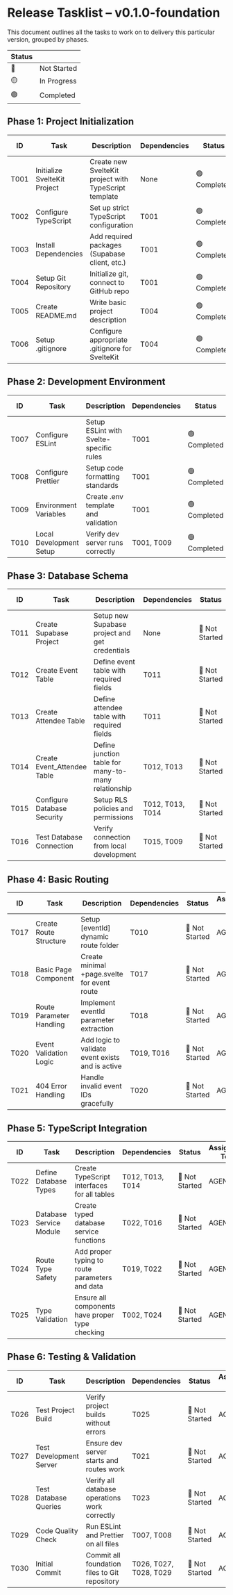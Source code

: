 # Release Tasklist – v0.1.0-foundation
This document outlines all the tasks to work on to delivery this particular version, grouped by phases.

| Status |      |
|--------|------|
| 🔴 | Not Started |
| 🟡 | In Progress |
| 🟢 | Completed |


## Phase 1: Project Initialization

| ID  | Task             | Description                             | Dependencies | Status | Assigned To |
|-----|------------------|-----------------------------------------|-------------|-----------|------------|
| T001 | Initialize SvelteKit Project | Create new SvelteKit project with TypeScript template | None | 🟢 Completed  | AGENT |
| T002 | Configure TypeScript | Set up strict TypeScript configuration | T001 | 🟢 Completed  | AGENT |
| T003 | Install Dependencies | Add required packages (Supabase client, etc.) | T001 | 🟢 Completed  | AGENT |
| T004 | Setup Git Repository | Initialize git, connect to GitHub repo | T001 | 🟢 Completed  | USER |
| T005 | Create README.md | Write basic project description | T004 | 🟢 Completed  | AGENT |
| T006 | Setup .gitignore | Configure appropriate .gitignore for SvelteKit | T004 | 🟢 Completed  | AGENT |

## Phase 2: Development Environment

| ID  | Task             | Description                             | Dependencies | Status | Assigned To |
|-----|------------------|-----------------------------------------|-------------|-----------|------------|
| T007 | Configure ESLint | Setup ESLint with Svelte-specific rules | T001 | 🟢 Completed  | AGENT |
| T008 | Configure Prettier | Setup code formatting standards | T001 | 🟢 Completed  | AGENT |
| T009 | Environment Variables | Create .env template and validation | T001 | 🟢 Completed  | AGENT |
| T010 | Local Development Setup | Verify dev server runs correctly | T001, T009 | 🟢 Completed  | USER |

## Phase 3: Database Schema

| ID  | Task             | Description                             | Dependencies | Status | Assigned To |
|-----|------------------|-----------------------------------------|-------------|-----------|------------|
| T011 | Create Supabase Project | Setup new Supabase project and get credentials | None | 🔴 Not Started  | USER |
| T012 | Create Event Table | Define event table with required fields | T011 | 🔴 Not Started  | AGENT |
| T013 | Create Attendee Table | Define attendee table with required fields | T011 | 🔴 Not Started  | AGENT |
| T014 | Create Event_Attendee Table | Define junction table for many-to-many relationship | T012, T013 | 🔴 Not Started  | AGENT |
| T015 | Configure Database Security | Setup RLS policies and permissions | T012, T013, T014 | 🔴 Not Started  | AGENT |
| T016 | Test Database Connection | Verify connection from local development | T015, T009 | 🔴 Not Started  | AGENT |

## Phase 4: Basic Routing

| ID  | Task             | Description                             | Dependencies | Status | Assigned To |
|-----|------------------|-----------------------------------------|-------------|-----------|------------|
| T017 | Create Route Structure | Setup [eventId] dynamic route folder | T010 | 🔴 Not Started  | AGENT |
| T018 | Basic Page Component | Create minimal +page.svelte for event route | T017 | 🔴 Not Started  | AGENT |
| T019 | Route Parameter Handling | Implement eventId parameter extraction | T018 | 🔴 Not Started  | AGENT |
| T020 | Event Validation Logic | Add logic to validate event exists and is active | T019, T016 | 🔴 Not Started  | AGENT |
| T021 | 404 Error Handling | Handle invalid event IDs gracefully | T020 | 🔴 Not Started  | AGENT |

## Phase 5: TypeScript Integration

| ID  | Task             | Description                             | Dependencies | Status | Assigned To |
|-----|------------------|-----------------------------------------|-------------|-----------|------------|
| T022 | Define Database Types | Create TypeScript interfaces for all tables | T012, T013, T014 | 🔴 Not Started  | AGENT |
| T023 | Database Service Module | Create typed database service functions | T022, T016 | 🔴 Not Started  | AGENT |
| T024 | Route Type Safety | Add proper typing to route parameters and data | T019, T022 | 🔴 Not Started  | AGENT |
| T025 | Type Validation | Ensure all components have proper type checking | T002, T024 | 🔴 Not Started  | AGENT |

## Phase 6: Testing & Validation

| ID  | Task             | Description                             | Dependencies | Status | Assigned To |
|-----|------------------|-----------------------------------------|-------------|-----------|------------|
| T026 | Test Project Build | Verify project builds without errors | T025 | 🔴 Not Started  | AGENT |
| T027 | Test Development Server | Ensure dev server starts and routes work | T021 | 🔴 Not Started  | AGENT |
| T028 | Test Database Queries | Verify all database operations work correctly | T023 | 🔴 Not Started  | AGENT |
| T029 | Code Quality Check | Run ESLint and Prettier on all files | T007, T008 | 🔴 Not Started  | AGENT |
| T030 | Initial Commit | Commit all foundation files to Git repository | T026, T027, T028, T029 | 🔴 Not Started  | AGENT |